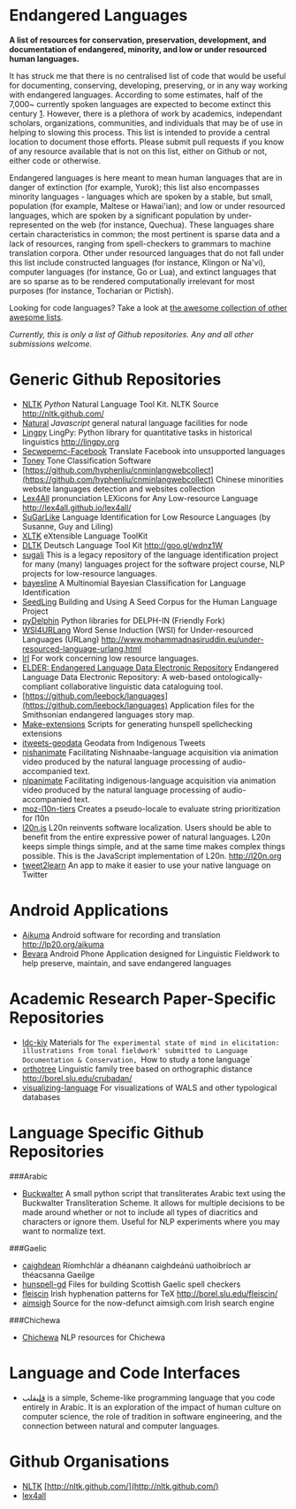 Endangered Languages
====================

**A list of resources for conservation, preservation, development, and documentation of endangered, minority, and low or under resourced human languages.**

It has struck me that there is no centralised list of code that would be useful for documenting, conserving, developing, preserving, or in any way working with endangered languages. According to some estimates, half of the 7,000~ currently spoken languages are expected to become extinct this century [1](http://en.wikipedia.org/wiki/Language_preservation). However, there is a plethora of work by academics, independant scholars, organizations, communities, and individuals that may be of use in helping to slowing this process. This list is intended to provide a central location to document those efforts. Please submit pull requests if you know of any resource available that is not on this list, either on Github or not, either code or otherwise.

Endangered languages is here meant to mean human languages that are in danger of extinction (for example, Yurok); this list also encompasses minority languages - languages which are spoken by a stable, but small, population (for example, Maltese or Hawai'ian); and low or under resourced languages, which are spoken by a significant population by under-represented on the web (for instance, Quechua). These languages share certain characteristics in common; the most pertinent is sparse data and a lack of resources, ranging from spell-checkers to grammars to machine translation corpora. Other under resourced languages that do not fall under this list include constructed languages (for instance, Klingon or Na'vi), computer languages (for instance, Go or Lua), and extinct languages that are so sparse as to be rendered computationally irrelevant for most purposes (for instance, Tocharian or Pictish).   

Looking for code languages? Take a look at [the awesome collection of other awesome lists](https://github.com/sindresorhus/awesome).

_Currently, this is only a list of Github repositories. Any and all other submissions welcome._

# Generic Github Repositories

  * [NLTK](https://github.com/nltk/nltk) *Python* Natural Language Tool Kit. NLTK Source http://nltk.github.com/
  * [Natural](https://github.com/NaturalNode/natural) *Javascript* general natural language facilities for node
  * [Lingpy](https://github.com/lingpy/lingpy) LingPy: Python library for quantitative tasks in historical linguistics 
http://lingpy.org
  * [Secwepemc-Facebook](https://github.com/kscanne/secwepemc-facebook) Translate Facebook into unsupported languages
  * [Toney](https://github.com/langtech/toney) Tone Classification Software
  * [https://github.com/hyphenliu/cnminlangwebcollect](https://github.com/hyphenliu/cnminlangwebcollect) Chinese minorities website languages detection and websites collection
  * [Lex4All](https://github.com/lex4all/lex4all) pronunciation LEXicons for Any Low-resource Language http://lex4all.github.io/lex4all/
  * [SuGarLike](https://github.com/alvations/SuGarLike) Language Identification for Low Resource Languages (by Susanne, Guy and Liling)
  * [XLTK](https://github.com/alvations/XLTK) eXtensible Language ToolKit
  * [DLTK](https://github.com/alvations/DLTK) Deutsch Language Tool Kit http://goo.gl/wdnz1W 
  * [sugali](https://github.com/alvations/sugali) This is a legacy repository of the language identification project for many (many) languages project for the software project course, NLP projects for low-resource languages.
  * [bayesline](https://github.com/alvations/bayesline) A Multinomial Bayesian Classification for Language Identification
  * [SeedLing](https://github.com/alvations/SeedLing) Building and Using A Seed Corpus for the Human Language Project
  * [pyDelphin](https://github.com/goodmami/pydelphin) Python libraries for DELPH-IN (Friendly Fork)
  * [WSI4URLang](https://github.com/mohammadnasiruddin/WSI4URLang) Word Sense Induction (WSI) for Under-resourced Languages (URLang) http://www.mohammadnasiruddin.eu/under-resourced-language-urlang.html
  * [lrl](https://github.com/RichardLitt/lrl) For work concerning low resource languages.
  * [ELDER: Endangered Language Data Electronic Repository](https://github.com/elderonline/ELDER) Endangered Language Data Electronic Repository: A web-based ontologically-compliant collaborative linguistic data cataloguing tool.
  * [https://github.com/leebock/languages](https://github.com/leebock/languages) Application files for the Smithsonian endangered languages story map.
  * [Make-extensions](https://github.com/kscanne/make-extensions) Scripts for generating hunspell spellchecking extensions
  * [itweets-geodata](https://github.com/kscanne/itweets-geodata) Geodata from Indigenous Tweets
  * [nishanimate](https://github.com/jpmontano/nishanimate) Facilitating Nishnaabe-language acquisition via animation video produced by the natural language processing of audio-accompanied text.
  * [nlpanimate](https://github.com/jpmontano/nlpanimate) Facilitating indigenous-language acquisition via animation video produced by the natural language processing of audio-accompanied text.
  * [moz-l10n-tiers](https://github.com/kscanne/moz-l10n-tiers) Creates a pseudo-locale to evaluate string prioritization for l10n
  * [l20n.js](https://github.com/l20n/l20n.js) L20n reinvents software localization. Users should be able to benefit from the entire expressive power of natural languages. L20n keeps simple things simple, and at the same time makes complex things possible. This is the JavaScript implementation of L20n. http://l20n.org
  * [tweet2learn](https://github.com/kscanne/tweet2learn) An app to make it easier to use your native language on Twitter

# Android Applications

  * [Aikuma](https://github.com/langtech/aikuma) Android software for recording and translation http://lp20.org/aikuma
  * [Bevara](https://github.com/KentonMurray/bevara) Android Phone Application designed for Linguistic Fieldwork to help preserve, maintain, and save endangered languages

# Academic Research Paper-Specific Repositories

  * [ldc-kiy](https://github.com/krismyu/ldc-kiy) Materials for `The experimental state of mind in elicitation: illustrations from tonal fieldwork' submitted to Language Documentation & Conservation, `How to study a tone language`
  * [orthotree](https://github.com/kscanne/orthotree) Linguistic family tree based on orthographic distance 
http://borel.slu.edu/crubadan/
  * [visualizing-language](https://github.com/RichardLitt/visualizing-language) For visualizations of WALS and other typological databases

# Language Specific Github Repositories

###Arabic 
  * [Buckwalter](https://github.com/KentonMurray/Buckwalter) A small python script that transliterates Arabic text using the Buckwalter Transliteration Scheme. It allows for multiple decisions to be made around whether or not to include all types of diacritics and characters or ignore them. Useful for NLP experiments where you may want to normalize text.

###Gaelic
  * [caighdean](https://github.com/kscanne/caighdean) Ríomhchlár a dhéanann caighdeánú uathoibríoch ar théacsanna Gaeilge
  * [hunspell-gd](https://github.com/kscanne/hunspell-gd) Files for building Scottish Gaelic spell checkers
  * [fleiscin](https://github.com/kscanne/fleiscin) Irish hyphenation patterns for TeX http://borel.slu.edu/fleiscin/
  * [aimsigh](https://github.com/kscanne/aimsigh) Source for the now-defunct aimsigh.com Irish search engine

###Chichewa
  * [Chichewa](https://github.com/kscanne/chichewa) NLP resources for Chichewa
  

# Language and Code Interfaces 

 * [قلب](https://github.com/nasser/---)‫قلب‬ is a simple, Scheme-like programming language that you code entirely in Arabic. It is an exploration of the impact of human culture on computer science, the role of tradition in software engineering, and the connection between natural and computer languages.


# Github Organisations

 * [NLTK](https://github.com/nltk/nltk) [http://nltk.github.com/](http://nltk.github.com/)
 * [lex4all](https://github.com/lex4all)
